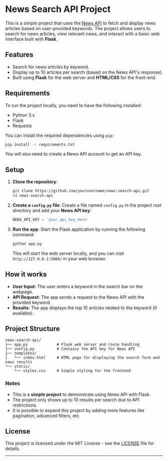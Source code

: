 # News Search API Project

This is a simple project that uses the [News API](https://newsapi.org/) to fetch and display news articles based on user-provided keywords. The project allows users to search for news articles, view relevant news, and interact with a basic web interface built with **Flask**.

## Features

- Search for news articles by keyword.
- Display up to 10 articles per search (based on the News API's response).
- Built using **Flask** for the web server and **HTML/CSS** for the front-end.
  
## Requirements

To run the project locally, you need to have the following installed:

- Python 3.x
- Flask
- Requests

You can install the required dependencies using `pip`:

```bash
pip install -r requirements.txt
```

You will also need to create a News API account to get an API key.

## Setup

1. **Clone the repository**:
   ```bash
   git clone https://github.com/yourusername/news-search-api.git
   cd news-search-api
   ```

2. **Create a `config.py` file**:
   Create a file named `config.py` in the project root directory and add your **News API key**:

   ```python
   NEWS_API_KEY = 'your_api_key_here'
   ```

3. **Run the app**:
   Start the Flask application by running the following command:

   ```bash
   python app.py
   ```

   This will start the web server locally, and you can visit `http://127.0.0.1:5000/` in your web browser.

## How it works

- **User Input**: The user enters a keyword in the search bar on the webpage.
- **API Request**: The app sends a request to the News API with the provided keyword.
- **Results**: The app displays the top 10 articles related to the keyword (if available).
  
## Project Structure

```
news-search-api/
├── app.py             # Flask web server and route handling
├── config.py          # Contains the API key for News API
├── templates/
│   └── index.html     # HTML page for displaying the search form and news results
└── static/
    └── styles.css     # Simple styling for the frontend
```

### Notes

- This is a **simple project** to demonstrate using News API with Flask.
- The project only shows up to 10 results per search due to API restrictions.
- It is possible to expand this project by adding more features like pagination, advanced filters, etc.

## License

This project is licensed under the MIT License - see the [LICENSE](LICENSE) file for details.

---
